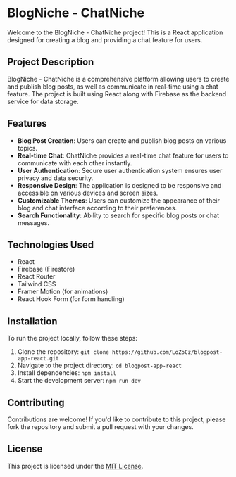 # BlogNiche - ChatNiche

Welcome to the BlogNiche - ChatNiche project! This is a React application designed for creating a blog and providing a chat feature for users.

## Project Description

BlogNiche - ChatNiche is a comprehensive platform allowing users to create and publish blog posts, as well as communicate in real-time using a chat feature. The project is built using React along with Firebase as the backend service for data storage.

## Features

-   **Blog Post Creation**: Users can create and publish blog posts on various topics.
-   **Real-time Chat**: ChatNiche provides a real-time chat feature for users to communicate with each other instantly.
-   **User Authentication**: Secure user authentication system ensures user privacy and data security.
-   **Responsive Design**: The application is designed to be responsive and accessible on various devices and screen sizes.
-   **Customizable Themes**: Users can customize the appearance of their blog and chat interface according to their preferences.
-   **Search Functionality**: Ability to search for specific blog posts or chat messages.

## Technologies Used

-   React
-   Firebase (Firestore)
-   React Router
-   Tailwind CSS
-   Framer Motion (for animations)
-   React Hook Form (for form handling)

## Installation

To run the project locally, follow these steps:

1. Clone the repository: `git clone https://github.com/LoZoCz/blogpost-app-react.git`
2. Navigate to the project directory: `cd blogpost-app-react`
3. Install dependencies: `npm install`
4. Start the development server: `npm run dev`

## Contributing

Contributions are welcome! If you'd like to contribute to this project, please fork the repository and submit a pull request with your changes.

## License

This project is licensed under the [MIT License](LICENSE).
